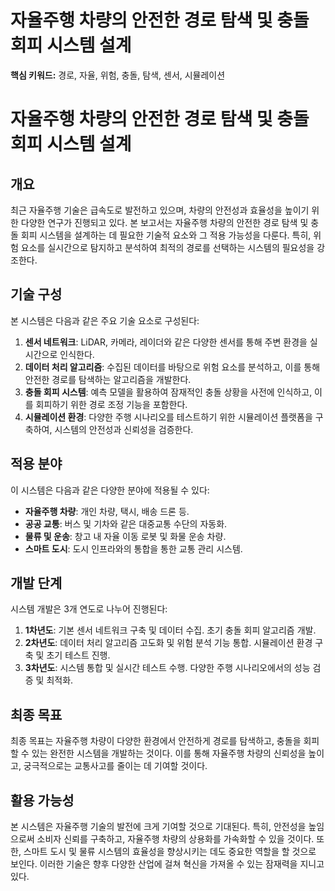 # 자율주행 차량의 안전한 경로 탐색 및 충돌 회피 시스템 설계
**핵심 키워드:** 경로, 자율, 위험, 충돌, 탐색, 센서, 시뮬레이션

# 자율주행 차량의 안전한 경로 탐색 및 충돌 회피 시스템 설계

## 개요
최근 자율주행 기술은 급속도로 발전하고 있으며, 차량의 안전성과 효율성을 높이기 위한 다양한 연구가 진행되고 있다. 본 보고서는 자율주행 차량의 안전한 경로 탐색 및 충돌 회피 시스템을 설계하는 데 필요한 기술적 요소와 그 적용 가능성을 다룬다. 특히, 위험 요소를 실시간으로 탐지하고 분석하여 최적의 경로를 선택하는 시스템의 필요성을 강조한다.

## 기술 구성
본 시스템은 다음과 같은 주요 기술 요소로 구성된다:

1. **센서 네트워크**: LiDAR, 카메라, 레이더와 같은 다양한 센서를 통해 주변 환경을 실시간으로 인식한다.
2. **데이터 처리 알고리즘**: 수집된 데이터를 바탕으로 위험 요소를 분석하고, 이를 통해 안전한 경로를 탐색하는 알고리즘을 개발한다.
3. **충돌 회피 시스템**: 예측 모델을 활용하여 잠재적인 충돌 상황을 사전에 인식하고, 이를 회피하기 위한 경로 조정 기능을 포함한다.
4. **시뮬레이션 환경**: 다양한 주행 시나리오를 테스트하기 위한 시뮬레이션 플랫폼을 구축하여, 시스템의 안전성과 신뢰성을 검증한다.

## 적용 분야
이 시스템은 다음과 같은 다양한 분야에 적용될 수 있다:

- **자율주행 차량**: 개인 차량, 택시, 배송 드론 등.
- **공공 교통**: 버스 및 기차와 같은 대중교통 수단의 자동화.
- **물류 및 운송**: 창고 내 자율 이동 로봇 및 화물 운송 차량.
- **스마트 도시**: 도시 인프라와의 통합을 통한 교통 관리 시스템.

## 개발 단계
시스템 개발은 3개 연도로 나누어 진행된다:

1. **1차년도**: 기본 센서 네트워크 구축 및 데이터 수집. 초기 충돌 회피 알고리즘 개발.
2. **2차년도**: 데이터 처리 알고리즘 고도화 및 위험 분석 기능 통합. 시뮬레이션 환경 구축 및 초기 테스트 진행.
3. **3차년도**: 시스템 통합 및 실시간 테스트 수행. 다양한 주행 시나리오에서의 성능 검증 및 최적화.

## 최종 목표
최종 목표는 자율주행 차량이 다양한 환경에서 안전하게 경로를 탐색하고, 충돌을 회피할 수 있는 완전한 시스템을 개발하는 것이다. 이를 통해 자율주행 차량의 신뢰성을 높이고, 궁극적으로는 교통사고를 줄이는 데 기여할 것이다.

## 활용 가능성
본 시스템은 자율주행 기술의 발전에 크게 기여할 것으로 기대된다. 특히, 안전성을 높임으로써 소비자 신뢰를 구축하고, 자율주행 차량의 상용화를 가속화할 수 있을 것이다. 또한, 스마트 도시 및 물류 시스템의 효율성을 향상시키는 데도 중요한 역할을 할 것으로 보인다. 이러한 기술은 향후 다양한 산업에 걸쳐 혁신을 가져올 수 있는 잠재력을 지니고 있다.